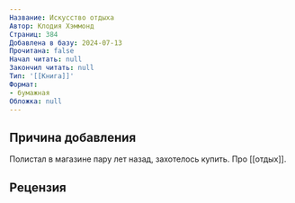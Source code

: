 ```yaml
---
Название: Искусство отдыха
Автор: Клодия Хэммонд
Страниц: 384
Добавлена в базу: 2024-07-13
Прочитана: false
Начал читать: null
Закончил читать: null
Тип: '[[Книга]]'
Формат:
- бумажная
Обложка: null
---
```

## Причина добавления

Полистал в магазине пару лет назад, захотелось купить. Про [[отдых]].

## Рецензия